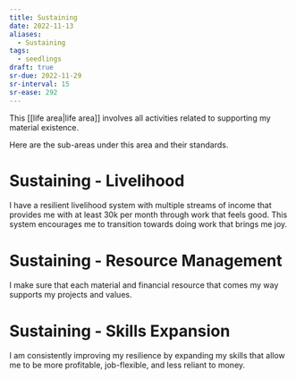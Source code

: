 ```yaml
---
title: Sustaining
date: 2022-11-13
aliases:
  - Sustaining
tags:
  - seedlings
draft: true
sr-due: 2022-11-29
sr-interval: 15
sr-ease: 292
---
```

This [[life area|life area]] involves all activities related to supporting my material existence.

Here are the sub-areas under this area and their standards.

# Sustaining - Livelihood

I have a resilient livelihood system with multiple streams of income that provides me with at least 30k per month through work that feels good. This system encourages me to transition towards doing work that brings me joy.

# Sustaining - Resource Management

I make sure that each material and financial resource that comes my way supports my projects and values.

# Sustaining - Skills Expansion

I am consistently improving my resilience by expanding my skills that allow me to be more profitable, job-flexible, and less reliant to money.